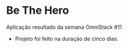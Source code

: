 # Be The Hero
  Aplicação resultado da semana OmniStack #11 
- Projeto foi feito na duração de cinco dias.
